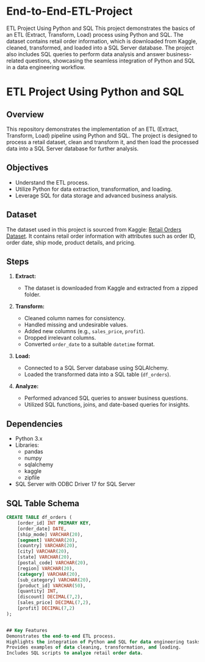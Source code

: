 # End-to-End-ETL-Project
ETL Project Using Python and SQL
This project demonstrates the basics of an ETL (Extract, Transform, Load) process using Python and SQL. The dataset contains retail order information, which is downloaded from Kaggle, cleaned, transformed, and loaded into a SQL Server database. The project also includes SQL queries to perform data analysis and answer business-related questions, showcasing the seamless integration of Python and SQL in a data engineering workflow.

# ETL Project Using Python and SQL

## Overview
This repository demonstrates the implementation of an ETL (Extract, Transform, Load) pipeline using Python and SQL. The project is designed to process a retail dataset, clean and transform it, and then load the processed data into a SQL Server database for further analysis.

## Objectives
- Understand the ETL process.
- Utilize Python for data extraction, transformation, and loading.
- Leverage SQL for data storage and advanced business analysis.

## Dataset
The dataset used in this project is sourced from Kaggle: [Retail Orders Dataset](https://www.kaggle.com/ankitbansal06/retail-orders). It contains retail order information with attributes such as order ID, order date, ship mode, product details, and pricing.

## Steps
1. **Extract:**
   - The dataset is downloaded from Kaggle and extracted from a zipped folder.

2. **Transform:**
   - Cleaned column names for consistency.
   - Handled missing and undesirable values.
   - Added new columns (e.g., `sales_price`, `profit`).
   - Dropped irrelevant columns.
   - Converted `order_date` to a suitable `datetime` format.

3. **Load:**
   - Connected to a SQL Server database using SQLAlchemy.
   - Loaded the transformed data into a SQL table (`df_orders`).

4. **Analyze:**
   - Performed advanced SQL queries to answer business questions.
   - Utilized SQL functions, joins, and date-based queries for insights.

## Dependencies
- Python 3.x
- Libraries:
  - pandas
  - numpy
  - sqlalchemy
  - kaggle
  - zipfile
- SQL Server with ODBC Driver 17 for SQL Server

## SQL Table Schema
```sql
CREATE TABLE df_orders (
    [order_id] INT PRIMARY KEY,
    [order_date] DATE,
    [ship_mode] VARCHAR(20),
    [segment] VARCHAR(20),
    [country] VARCHAR(20),
    [city] VARCHAR(20),
    [state] VARCHAR(20),
    [postal_code] VARCHAR(20),
    [region] VARCHAR(20),
    [category] VARCHAR(20),
    [sub_category] VARCHAR(20),
    [product_id] VARCHAR(50),
    [quantity] INT,
    [discount] DECIMAL(7,2),
    [sales_price] DECIMAL(7,2),
    [profit] DECIMAL(7,2)
);


## Key Features
Demonstrates the end-to-end ETL process.
Highlights the integration of Python and SQL for data engineering tasks.
Provides examples of data cleaning, transformation, and loading.
Includes SQL scripts to analyze retail order data.
